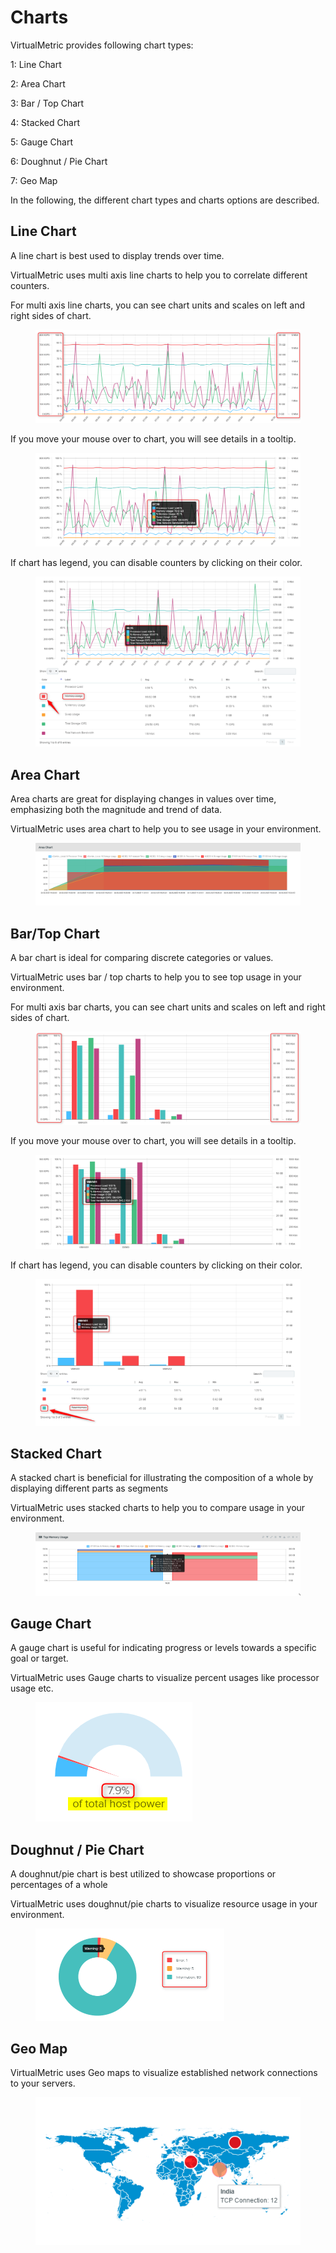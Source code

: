 # Charts

VirtualMetric provides following chart types:

1: Line Chart&#x20;

2: Area Chart

3: Bar / Top Chart&#x20;

4: Stacked Chart

5: Gauge Chart&#x20;

6: Doughnut / Pie Chart

7: Geo Map&#x20;

In the following, the different chart types and charts options are described.

## Line Chart

A line chart is best used to display trends over time.

VirtualMetric uses multi axis line charts to help you to correlate different counters.

For multi axis line charts, you can see chart units and scales on left and right sides of chart.

<div align="left">

<figure><img src="../.gitbook/assets/image (77).png" alt=""><figcaption></figcaption></figure>

</div>

If you move your mouse over to chart, you will see details in a tooltip.

<div align="left">

<figure><img src="../.gitbook/assets/image (78).png" alt=""><figcaption></figcaption></figure>

</div>

If chart has legend, you can disable counters by clicking on their color.

<div align="left">

<figure><img src="../.gitbook/assets/image (79).png" alt=""><figcaption></figcaption></figure>

</div>

## Area Chart

Area charts are great for displaying changes in values over time, emphasizing both the magnitude and trend of data.

VirtualMetric uses area chart to help you to see usage in your environment.

<div align="left">

<figure><img src="../.gitbook/assets/image (83).png" alt=""><figcaption></figcaption></figure>

</div>

## Bar/Top Chart

A bar chart is ideal for comparing discrete categories or values.

VirtualMetric uses bar / top charts to help you to see top usage in your environment.

For multi axis bar charts, you can see chart units and scales on left and right sides of chart.

<div align="left">

<figure><img src="../.gitbook/assets/image (80).png" alt=""><figcaption></figcaption></figure>

</div>

If you move your mouse over to chart, you will see details in a tooltip.

<div align="left">

<figure><img src="../.gitbook/assets/image (81).png" alt=""><figcaption></figcaption></figure>

</div>

If chart has legend, you can disable counters by clicking on their color.

<div align="left">

<figure><img src="../.gitbook/assets/image (82).png" alt=""><figcaption></figcaption></figure>

</div>

## Stacked Chart

A stacked chart is beneficial for illustrating the composition of a whole by displaying different parts as segments

VirtualMetric uses stacked charts to help you to compare usage in your environment.

<div align="left">

<figure><img src="../.gitbook/assets/image (84).png" alt=""><figcaption></figcaption></figure>

</div>

## Gauge Chart

A gauge chart is useful for indicating progress or levels towards a specific goal or target.

VirtualMetric uses Gauge charts to visualize percent usages like processor usage etc.

<div align="left">

<figure><img src="../.gitbook/assets/image (85).png" alt=""><figcaption></figcaption></figure>

</div>

## Doughnut / Pie Chart

A doughnut/pie chart is best utilized to showcase proportions or percentages of a whole

VirtualMetric uses doughnut/pie charts to visualize resource usage in your environment.

<div align="left">

<figure><img src="../.gitbook/assets/image (86).png" alt="" width="302"><figcaption></figcaption></figure>

</div>

## Geo Map

VirtualMetric uses Geo maps to visualize established network connections to your servers.

<div align="left">

<figure><img src="../.gitbook/assets/image (87).png" alt=""><figcaption></figcaption></figure>

</div>
